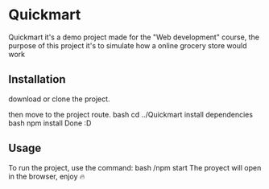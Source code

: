 # Quickmart

Quickmart it's a demo project made for the "Web development" course, the purpose of this project it's to simulate how a online grocery store would work

## Installation

download or clone the project.

then move to the project route.
bash
cd ../Quickmart
install dependencies
bash
npm install
Done :D
## Usage

To run the project, use the command:
bash
/npm start
The proyect will open in the browser,
enjoy 🔥
